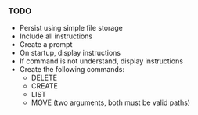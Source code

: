 ### TODO

- Persist using simple file storage
- Include all instructions
- Create a prompt
- On startup, display instructions
- If command is not understand, display instructions
- Create the following commands:
  - DELETE
  - CREATE
  - LIST
  - MOVE (two arguments, both must be valid paths)

